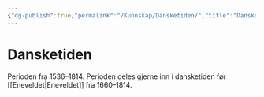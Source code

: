 ```yaml
---
{"dg-publish":true,"permalink":"/Kunnskap/Dansketiden/","title":"Dansketiden","tags":["historie"]}
---
```



# Dansketiden
Perioden fra 1536–1814. Perioden deles gjerne inn i dansketiden før [[Eneveldet\|Eneveldet]] fra 1660–1814.
